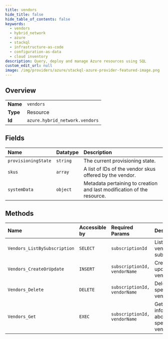 ```yaml
---
title: vendors
hide_title: false
hide_table_of_contents: false
keywords:
  - vendors
  - hybrid_network
  - azure    
  - stackql
  - infrastructure-as-code
  - configuration-as-data
  - cloud inventory
description: Query, deploy and manage Azure resources using SQL
custom_edit_url: null
image: /img/providers/azure/stackql-azure-provider-featured-image.png
---
```

  
    

## Overview
<table><tbody>
<tr><td><b>Name</b></td><td><code>vendors</code></td></tr>
<tr><td><b>Type</b></td><td>Resource</td></tr>
<tr><td><b>Id</b></td><td><code>azure.hybrid_network.vendors</code></td></tr>
</tbody></table>

## Fields
| Name | Datatype | Description |
|:-----|:---------|:------------|
| `provisioningState` | `string` | The current provisioning state. |
| `skus` | `array` | A list of IDs of the vendor skus offered by the vendor. |
| `systemData` | `object` | Metadata pertaining to creation and last modification of the resource. |
## Methods
| Name | Accessible by | Required Params | Description |
|:-----|:--------------|:----------------|:------------|
| `Vendors_ListBySubscription` | `SELECT` | `subscriptionId` | Lists all the vendors in a subscription. |
| `Vendors_CreateOrUpdate` | `INSERT` | `subscriptionId, vendorName` | Creates or updates a vendor. |
| `Vendors_Delete` | `DELETE` | `subscriptionId, vendorName` | Deletes the specified vendor. |
| `Vendors_Get` | `EXEC` | `subscriptionId, vendorName` | Gets information about the specified vendor. |
